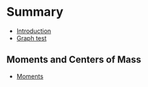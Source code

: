 # Summary

* [Introduction](README.md)
* [Graph test](graph-test.md)

## Moments and Centers of Mass

* [Moments](moments-and-centers-of-mass/moments.md)

